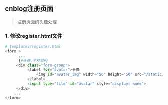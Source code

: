 ## cnblog注册页面
> 注册页面的头像处理
### 1. 修改register.html文件
```python
# templates/register.html
<form >
      ...
      {#头像,不校验#}
     <div class="form-group">
          <label for="avatar">头像
              <img id="avatar_img" width="50" height="50" src="/static/blog/images/default.png" alt="">
          </label>
          <input type="file" id="avatar" style="display: none">
     </div>
    ...
</form>
```

